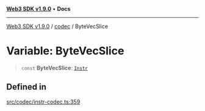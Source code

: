 [**Web3 SDK v1.9.0**](../../../README.md) • **Docs**

***

[Web3 SDK v1.9.0](../../../globals.md) / [codec](../README.md) / ByteVecSlice

# Variable: ByteVecSlice

> `const` **ByteVecSlice**: [`Instr`](../type-aliases/Instr.md)

## Defined in

[src/codec/instr-codec.ts:359](https://github.com/Mystic-Nayy/alephium-web3/blob/ee41f5e0e7d7fb0b155fe62f05b2ac03772895ca/packages/web3/src/codec/instr-codec.ts#L359)
